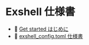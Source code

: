 # Exshell 仕様書


* 📖 [Get started はじめに](./get_started.md)
* 📖 [exshell_config.toml 仕様書](./config.md)  
